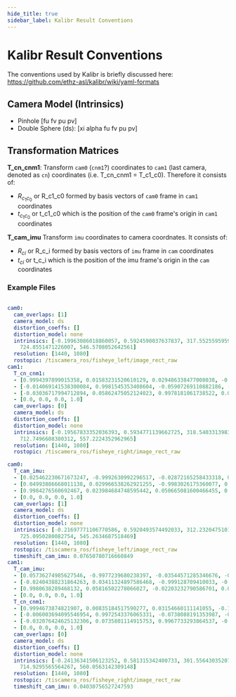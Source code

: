 ```yaml
---
hide_title: true
sidebar_label: Kalibr Result Conventions
---
```


# Kalibr Result Conventions

The conventions used by Kalibr is briefly discussed here: https://github.com/ethz-asl/kalibr/wiki/yaml-formats

## Camera Model (Intrinsics)
- Pinhole [fu fv pu pv]
- Double Sphere (ds): [xi alpha fu fv pu pv]

## Transformation Matrices

**T_cn_cnm1**: Transform `cam0` (`cnm1`?) coordinates to `cam1` (last camera, denoted as `cn`) coordinates (i.e. T_cn_cnm1 = T_c1_c0). Therefore it consists of:
- $R_{c_1c_0}$ or R_c1_c0 formed by basis vectors of `cam0` frame in `cam1` coordinates
- $t_{c_1c_0}$ or t_c1_c0 which is the position of the `cam0` frame's origin in `cam1` coordinates

**T_cam_imu** Transform `imu` coordinates to camera coordnates. It consists of:
- $R_{ci}$ or R_c_i formed by basis vectors of `imu` frame in `cam` coordinates
- $t_{ci}$ or t_c_i which is the position of the imu frame's origin in the `cam` coordinates

### Example Files

```yaml title="camchain-2020-08-05-16-24-56.yaml"

cam0:
  cam_overlaps: [1]
  camera_model: ds
  distortion_coeffs: []
  distortion_model: none
  intrinsics: [-0.19963086018860057, 0.5924590037637837, 317.552559595926, 316.1745713358917,
    724.8551471226007, 546.5708052642561]
  resolution: [1440, 1080]
  rostopic: /tiscamera_ros/fisheye_left/image_rect_raw
cam1:
  T_cn_cnm1:
  - [0.9994397899015358, 0.01583231520610129, 0.029486338477008038, -0.1982100882850154]
  - [-0.014069141538300084, 0.9981545353408604, -0.05907269110882186, -0.003226884424352984]
  - [-0.03036717994712894, 0.05862475052124023, 0.9978181061738522, 0.0003909535695235701]
  - [0.0, 0.0, 0.0, 1.0]
  cam_overlaps: [0]
  camera_model: ds
  distortion_coeffs: []
  distortion_model: none
  intrinsics: [-0.19567833352036393, 0.5934771139662725, 318.54033139830346, 317.0520130252999,
    712.7496608380312, 557.2224352962965]
  resolution: [1440, 1080]
  rostopic: /tiscamera_ros/fisheye_right/image_rect_raw

```

```yaml title="camchain-imucam-2020-08-05-16-54-55.yaml"
cam0:
  T_cam_imu:
  - [0.025462230671673247, -0.9992630992296517, -0.02872165258433318, 0.004244697665851643]
  - [0.04993886668011138, 0.029966538262921255, -0.9983026175360077, 0.003320133241428618]
  - [0.9984276560692467, 0.023984684748595442, 0.050665081600466455, 0.015700839664599384]
  - [0.0, 0.0, 0.0, 1.0]
  cam_overlaps: [1]
  camera_model: ds
  distortion_coeffs: []
  distortion_model: none
  intrinsics: [-0.21697771106770586, 0.5920493574492033, 312.2320475101821, 311.05174019378734,
    725.0950280082754, 545.2634687518469]
  resolution: [1440, 1080]
  rostopic: /tiscamera_ros/fisheye_left/image_rect_raw
  timeshift_cam_imu: 0.07650780716660849
cam1:
  T_cam_imu:
  - [0.05736274985627546, -0.9977239680238397, -0.03544571285346676, -0.1921825607480451]
  - [-0.02404388231864263, 0.03411324897586468, -0.999128709410033, -0.003544617933287773]
  - [0.9980638289468132, 0.05816502278066027, -0.02203232790586701, 0.013584152644111497]
  - [0.0, 0.0, 0.0, 1.0]
  T_cn_cnm1:
  - [0.9994673874821907, 0.00835184517590277, 0.03154660111141055, -0.1969480349995947]
  - [-0.006003694095546954, 0.9972543376065331, -0.0738088191353987, -0.005671290908341935]
  - [-0.032076424625132306, 0.0735801114915753, 0.9967733293864537, -0.002174166631870157]
  - [0.0, 0.0, 0.0, 1.0]
  cam_overlaps: [0]
  camera_model: ds
  distortion_coeffs: []
  distortion_model: none
  intrinsics: [-0.24136341506123252, 0.581315342400733, 301.55643035207885, 300.1877223496746,
    714.9295565564267, 560.0563142309148]
  resolution: [1440, 1080]
  rostopic: /tiscamera_ros/fisheye_right/image_rect_raw
  timeshift_cam_imu: 0.04030756527247593

```
